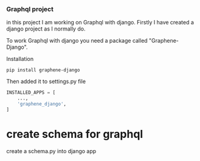 ### Graphql project
 in this project I am working on Graphql with django. Firstly I have created a django project as I normally do.<br>

 To work Graphql with django you need a package called "Graphene-Django". <br>
 
Installation
 ```
 pip install graphene-django
 ```
Then added it to settings.py file
``` python
INSTALLED_APPS = [
    ...,
    'graphene_django',
]
```

# create schema for graphql
create a schema.py into django app
